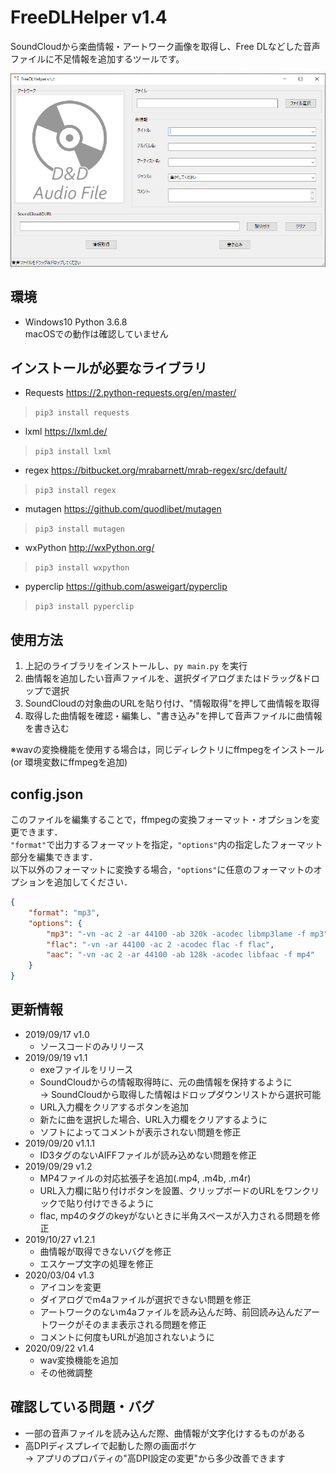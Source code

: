# FreeDLHelper v1.4
SoundCloudから楽曲情報・アートワーク画像を取得し、Free DLなどした音声ファイルに不足情報を追加するツールです。

<img src='Resources/fdh_window.png' alt='画面'>


## 環境
- Windows10 Python 3.6.8 \
macOSでの動作は確認していません

## インストールが必要なライブラリ
- Requests https://2.python-requests.org/en/master/
> `pip3 install requests`
- lxml https://lxml.de/
> `pip3 install lxml`
- regex https://bitbucket.org/mrabarnett/mrab-regex/src/default/
> `pip3 install regex`
- mutagen https://github.com/quodlibet/mutagen
> `pip3 install mutagen`
- wxPython http://wxPython.org/
> `pip3 install wxpython`
- pyperclip https://github.com/asweigart/pyperclip
> `pip3 install pyperclip`

## 使用方法
1. 上記のライブラリをインストールし、`py main.py` を実行
2. 曲情報を追加したい音声ファイルを、選択ダイアログまたはドラッグ&ドロップで選択
3. SoundCloudの対象曲のURLを貼り付け、"情報取得"を押して曲情報を取得
4. 取得した曲情報を確認・編集し、"書き込み"を押して音声ファイルに曲情報を書き込む

※wavの変換機能を使用する場合は，同じディレクトリにffmpegをインストール (or 環境変数にffmpegを追加)  

## config.json
このファイルを編集することで，ffmpegの変換フォーマット・オプションを変更できます．  
`"format"`で出力するフォーマットを指定，`"options"`内の指定したフォーマット部分を編集できます．  
以下以外のフォーマットに変換する場合，`"options"`に任意のフォーマットのオプションを追加してください．  
```json
{
    "format": "mp3",
    "options": {
        "mp3": "-vn -ac 2 -ar 44100 -ab 320k -acodec libmp3lame -f mp3",
        "flac": "-vn -ar 44100 -ac 2 -acodec flac -f flac",
        "aac": "-vn -ac 2 -ar 44100 -ab 128k -acodec libfaac -f mp4"
    }
}
```

## 更新情報
- 2019/09/17 v1.0
    - ソースコードのみリリース
- 2019/09/19 v1.1
    - exeファイルをリリース
    - SoundCloudからの情報取得時に、元の曲情報を保持するように \
    -> SoundCloudから取得した情報はドロップダウンリストから選択可能
    - URL入力欄をクリアするボタンを追加
    - 新たに曲を選択した場合、URL入力欄をクリアするように
    - ソフトによってコメントが表示されない問題を修正
- 2019/09/20 v1.1.1
    - ID3タグのないAIFFファイルが読み込めない問題を修正
- 2019/09/29 v1.2
    - MP4ファイルの対応拡張子を追加(.mp4, .m4b, .m4r)
    - URL入力欄に貼り付けボタンを設置、クリップボードのURLをワンクリックで貼り付けできるように
    - flac, mp4のタグのkeyがないときに半角スペースが入力される問題を修正
- 2019/10/27 v1.2.1
    - 曲情報が取得できないバグを修正
    - エスケープ文字の処理を修正
- 2020/03/04 v1.3
    - アイコンを変更
    - ダイアログでm4aファイルが選択できない問題を修正
    - アートワークのないm4aファイルを読み込んだ時、前回読み込んだアートワークがそのまま表示される問題を修正
    - コメントに何度もURLが追加されないように
- 2020/09/22 v1.4
    - wav変換機能を追加
    - その他微調整

## 確認している問題・バグ
- 一部の音声ファイルを読み込んだ際、曲情報が文字化けするものがある
- 高DPIディスプレイで起動した際の画面ボケ \
-> アプリのプロパティの"高DPI設定の変更"から多少改善できます